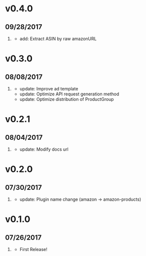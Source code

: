 # v0.4.0
##  09/28/2017

1. [](#improved)
   * add: Extract ASIN by raw amazonURL

# v0.3.0
##  08/08/2017

1. [](#improved)
   * update: Improve ad template
   * update: Optimize API request generation method
   * update: Optimize distribution of ProductGroup

# v0.2.1
##  08/04/2017

1. [](#improved)
    * update: Modify docs url

# v0.2.0
##  07/30/2017

1. [](#improved)
    * update: Plugin name change (amazon -> amazon-products)

# v0.1.0
##  07/26/2017

1. [](#new)
    * First Release!
